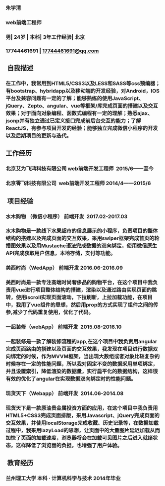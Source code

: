 ### 朱学清
### web前端工程师
### 男| 24岁 | 本科| 3年工作经验| 北京
### 17744461691 | 17744461691@qq.com
##  自我描述
###     在工作中，我常用到HTML5/CSS3以及LESS和SASS等css预编器；有bootstrap、hybridapp以及移动端的开发经验，对Android，IOS平台及兼容问题有一定的了解；能够熟练的使用JavaScript、jQuery、Zepto、angular、vue等框架/库完成页面的搭建以及交互效果；对于面向对象编程、函数式编程有一定的理解；熟悉ajax、jsonp并有独立通过已定义接口完成前后台交互的能力；了解ReactJS，有参与项目开发的经验；能够独立完成微信小程序的开发以及后期项目的更新与迭代。
## 工作经历
### 北京艾为飞鸿科技有限公司	  web前端开发工程师  	2015/6——至今
### 北京霄飞科技有限公司  	  web前端开发工程师	2014/4——2015/6
##  项目经验
### 水木购物 （微信小程序）	前端开发  	2017.02-2017.03
###     水木购物是一款线下水果超市的信息展示的小程序，负责项目的整体结构的搭建以及完成页面的交互效果，采用swiper框架完成首页的轮播图效果以及用Mustache语法完成数据的双向绑定，使用微信原生API完成获取用户信息，本地存储，支付等功能。
### 美西时尚（WedApp）	前端开发 2016.06-2016.09
###     美西时尚是一款专注高端时尚奢侈品的购物平台，在这个项目中我负责用vue进行项目整体结构的搭建，渲染以及通过路由实现页面的跳转，使用iscroll实现页面滚动，下拉刷新，上拉加载功能，在项目中，我用了vue组件的思想，然后用prop的方式实现了组件之间的传参,减少了代码重复使用，优化了代码。 
### 一起装修（webApp）	前端开发  	2015.08-2016.10  
###     一起装修是一款了解装修流程的app,在这个项目中我负责用angular完成页面路由的搭建以及页面的交互效果，我发现在项目进行数据双向绑定的时候，作为MVVM框架，当出现大数组或者对象比较复杂的时候存在一定的性能问题，所以我对固定不变的数据采用单项绑定，并且设置索引，降低渲染的数据量，实行扁平化的数据结构，这样很有效的优化了angular在实现数据双向绑定时的性能问题。
### 现货天下（Webapp） 	前端开发  	2014.06-2014.08
###     现货天下是一款原油贵金属投资方面的应用，在这个项目中我负责用HTML5+CSS3完成页面排版，采用Javascript、jQuery完成页面的交互效果，并使用localStorage完成收藏、历史记录等，在数据加载过程中，我采用lazyLoad的思想，让页面中的大量图片延迟加载从而加快了页面的加载速度，浏览器将会在加载可见图片之后进入就绪状态，这样降低了浏览器的负担，也增强了用户体验。
##  教育经历
### 	兰州理工大学		本科 · 计算机科学与技术 	2014年毕业  
